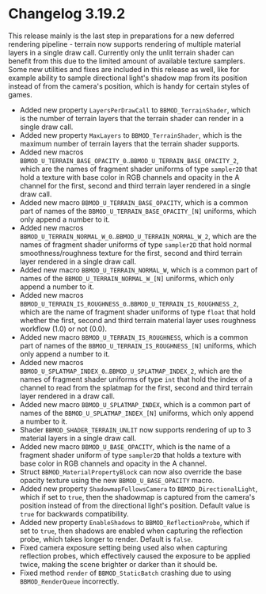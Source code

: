 # Changelog 3.19.2
This release mainly is the last step in preparations for a new deferred rendering pipeline - terrain now supports rendering of multiple material layers in a single draw call. Currently only the unlit terrain shader can benefit from this due to the limited amount of available texture samplers. Some new utilities and fixes are included in this release as well, like for example ability to sample directional light's shadow map from its position instead of from the camera's position, which is handy for certain styles of games.

* Added new property `LayersPerDrawCall` to `BBMOD_TerrainShader`, which is the number of terrain layers that the terrain shader can render in a single draw call.
* Added new property `MaxLayers` to `BBMOD_TerrainShader`, which is the maximum number of terrain layers that the terrain shader supports.
* Added new macros `BBMOD_U_TERRAIN_BASE_OPACITY_0`..`BBMOD_U_TERRAIN_BASE_OPACITY_2`, which are the names of fragment shader uniforms of type `sampler2D` that hold a texture with base color in RGB channels and opacity in the A channel for the first, second and third terrain layer rendered in a single draw call.
* Added new macro `BBMOD_U_TERRAIN_BASE_OPACITY`, which is a common part of names of the `BBMOD_U_TERRAIN_BASE_OPACITY_[N]` uniforms, which only append a number to it.
* Added new macros `BBMOD_U_TERRAIN_NORMAL_W_0`..`BBMOD_U_TERRAIN_NORMAL_W_2`, which are the names of fragment shader uniforms of type `sampler2D` that hold normal smoothness/roughness texture for the first, second and third terrain layer rendered in a single draw call.
* Added new macro `BBMOD_U_TERRAIN_NORMAL_W`, which is a common part of names of the `BBMOD_U_TERRAIN_NORMAL_W_[N]` uniforms, which only append a number to it.
* Added new macros `BBMOD_U_TERRAIN_IS_ROUGHNESS_0`..`BBMOD_U_TERRAIN_IS_ROUGHNESS_2`, which are the name of fragment shader uniforms of type `float` that hold whether the first, second and third terrain material layer uses roughness workflow (1.0) or not (0.0).
* Added new macro `BBMOD_U_TERRAIN_IS_ROUGHNESS`, which is a common part of names of the `BBMOD_U_TERRAIN_IS_ROUGHNESS_[N]` uniforms, which only append a number to it.
* Added new macros `BBMOD_U_SPLATMAP_INDEX_0`..`BBMOD_U_SPLATMAP_INDEX_2`, which are the names of fragment shader uniforms of type `int` that hold the index of a channel to read from the splatmap for the first, second and third terrain layer rendered in a draw call.
* Added new macro `BBMOD_U_SPLATMAP_INDEX`, which is a common part of names of the `BBMOD_U_SPLATMAP_INDEX_[N]` uniforms, which only append a number to it.
* Shader `BBMOD_SHADER_TERRAIN_UNLIT` now supports rendering of up to 3 material layers in a single draw call.
* Added new macro `BBMOD_U_BASE_OPACITY`, which is the name of a fragment shader uniform of type `sampler2D` that holds a texture with base color in RGB channels and opacity in the A channel.
* Struct `BBMOD_MaterialPropertyBlock` can now also override the base opacity texture using the new `BBMOD_U_BASE_OPACITY` macro.
* Added new property `ShadowmapFollowsCamera` to `BBMOD_DirectionalLight`, which if set to `true`, then the shadowmap is captured from the camera's position instead of from the directional light's position. Default value is `true` for backwards compatibility.
* Added new property `EnableShadows` to `BBMOD_ReflectionProbe`, which if set to `true`, then shadows are enabled when capturing the reflection probe, which takes longer to render. Default is `false`.
* Fixed camera exposure setting being used also when capturing reflection probes, which effectively caused the exposure to be applied twice, making the scene brighter or darker than it should be.
* Fixed method `render` of `BBMOD_StaticBatch` crashing due to using `BBMOD_RenderQueue` incorrectly.
